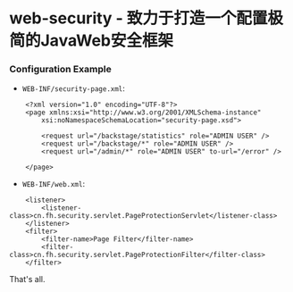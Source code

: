 # web-security - 致力于打造一个配置极简的JavaWeb安全框架

### Configuration Example
* `WEB-INF/security-page.xml`:<br />
```
	<?xml version="1.0" encoding="UTF-8"?>
	<page xmlns:xsi="http://www.w3.org/2001/XMLSchema-instance"
		xsi:noNamespaceSchemaLocation="security-page.xsd">

		<request url="/backstage/statistics" role="ADMIN USER" />
		<request url="/backstage/*" role="ADMIN USER" />
		<request url="/admin/*" role="ADMIN USER" to-url="/error" />

	</page>
```

* `WEB-INF/web.xml`:<br />
```
	<listener>
		<listener-class>cn.fh.security.servlet.PageProtectionServlet</listener-class>
	</listener>
	<filter>
		<filter-name>Page Filter</filter-name>
		<filter-class>cn.fh.security.servlet.PageProtectionFilter</filter-class>
	</filter>
```


That's all.
